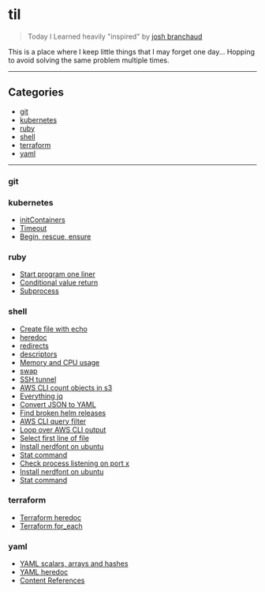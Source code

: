 # til

> Today I Learned
> heavily "inspired" by [josh branchaud](https://dev.to/jbranchaud/how-i-built-a-learning-machine-45k9)

This is a place where I keep little things that I may forget one day...
Hopping to avoid solving the same problem multiple times.

---

## Categories

- [git](#git)
- [kubernetes](#kubernetes)
- [ruby](#ruby)
- [shell](#shell)
- [terraform](#terraform)
- [yaml](#yaml)

---

### git

### kubernetes

- [initContainers](kubernetes/init_container.md)
- [Timeout](ruby/timeout.md)
- [Begin, rescue, ensure](ruby/begin_rescue_ensure.md)

### ruby

- [Start program one liner](ruby/star_program_one_liner.md)
- [Conditional value return](ruby/conditional_value_return.md)
- [Subprocess](ruby/subprocesses.md)

### shell

- [Create file with echo](shell/create_file_with_echo.md)
- [heredoc](shell/heredoc.md)
- [redirects](shell/redirects.md)
- [descriptors](shell/descriptors.md)
- [Memory and CPU usage](shell/memory_and_cpu_usage.md)
- [swap](shell/swap.md)
- [SSH tunnel](shell/ssh_tunnel.md)
- [AWS CLI count objects in s3](shell/aws_cli_count_objects_in_s3.md)
- [Everything jq](shell/everything_jq.md)
- [Convert JSON to YAML](shell/convert_json_to_yaml.md)
- [Find broken helm releases](shell/find_broken_helm_releases.md)
- [AWS CLI query filter](shell/aws_cli_query_filter.md)
- [Loop over AWS CLI output](shell/loop_over_aws_cli_output.md)
- [Select first line of file](shell/select_first_line_of_file.md)
- [Install nerdfont on ubuntu](shell/install_nerdfont_on_ubuntu.md)
- [Stat command](shell/stat_command.md)
- [Check process listening on port x](shell/check_process_listening_on_port_x.md)
- [Install nerdfont on ubuntu](shell/install_nerdfont_on_ubuntu.md)
- [Stat command](shell/stat_command.md)

### terraform

- [Terraform heredoc](terraform/terraform_heredoc.md)
- [Terraform for_each](terraform/for_each.md)

### yaml

- [YAML scalars, arrays and hashes](yaml/yaml_scalars_arrays_hashes.md)
- [YAML heredoc](yaml/yaml_heredoc.md)
- [Content References](yaml/content_references.md)
